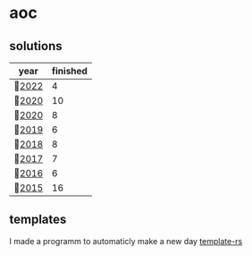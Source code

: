 # aoc

## solutions
| year | finished |
| --- |--------|
|:christmas_tree:[2022](/aoc/src/bin/aoc2022)| 4 |
|:christmas_tree:[2020](/aoc/src/bin/aoc2020)| 10 |
|:christmas_tree:[2020](/aoc/src/bin/aoc2020)| 8 |
|:christmas_tree:[2019](/aoc/src/bin/aoc2019)| 6 |
|:christmas_tree:[2018](/aoc/src/bin/aoc2018)| 8 |
|:christmas_tree:[2017](/aoc/src/bin/aoc2017)| 7 |
|:christmas_tree:[2016](/aoc/src/bin/aoc2016)| 6 |
|:christmas_tree:[2015](/aoc/src/bin/aoc2015)| 16 |

## templates

I made a programm to automaticly make a new day <a href="https://github.com/aichingert/template-rs" traget="_blank">template-rs<a/>
